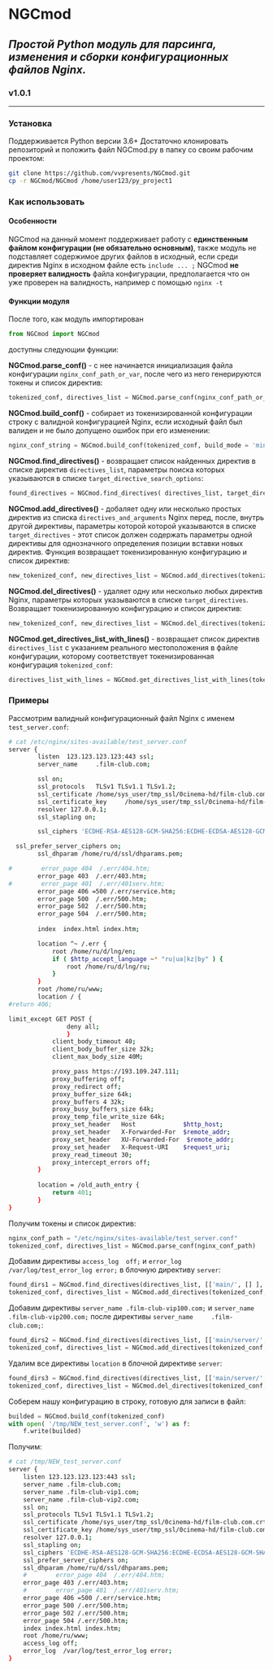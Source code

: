 # __NGCmod__
## _Простой Python модуль для парсинга, изменения и сборки конфигурационных файлов Nginx._
### v1.0.1
----------------------
### __Установка__
Поддерживается Python версии 3.6+
Достаточно клонировать репозиторий и положить файл NGCmod.py в папку со своим рабочим проектом:
```sh
git clone https://github.com/vvpresents/NGCmod.git
cp -r NGCmod/NGCmod /home/user123/py_project1
```
### __Как использовать__
#### Особенности
NGCmod на данный момент поддерживает работу с __единственным файлом конфигурации (не обязательно основным)__, также модуль не подставляет содержимое других файлов в исходный, если среди директив Nginx в исходном файле есть `include ... ;`
NGCmod __не проверяет валидность__ файла конфигурации, предполагается что он уже проверен на валидность, например с помощью `nginx -t`
#### Функции модуля
После того, как модуль импортирован
```py
from NGCmod import NGCmod
```
доступны следующии функции:

__NGCmod.parse_conf()__ - c нее начинается инициализация файла конфигурации `nginx_conf_path_or_var`, после чего из него генерируются токены и список директив:
```py
tokenized_conf, directives_list = NGCmod.parse_conf(nginx_conf_path_or_var, encoding = 'utf-8', tab_to_whitespace = 4)
```
__NGCmod.build_conf()__ - собирает из токенизированной конфигурации строку с валидной конфигурацией Nginx, если исходный файл был валиден и не было допущено ошибок при его изменении:
```py
nginx_conf_string = NGCmod.build_conf(tokenized_conf, build_mode = 'minimal', indent_whitespaces_amount = 4, string_whitespaces_amount = 1)
```
__NGCmod.find_directives()__ - возвращает список найденных директив  в списке директив `directives_list`, параметры поиска которых указываются в списке `target_directive_search_options`:
```py
found_directives = NGCmod.find_directives( directives_list, target_directive_search_options)
```
__NGCmod.add_directives()__ - добаляет одну или несколько простых директив из списка `directives_and_arguments` Nginx перед, после, внутрь другой директивы, параметры которой которой указываются в списке `target_directives` - этот список должен содержать параметры одной директивы для однозначного определения позиции вставки новых директив. Функция возвращает токенизированную конфигурацию и список директив:
```py
new_tokenized_conf, new_directives_list = NGCmod.add_directives(tokenized_conf, directives_list, target_directives, where, directives_and_arguments)
```
__NGCmod.del_directives()__ - удаляет одну или несколько любых директив Nginx, параметры  которых указываются в списке `target_directives`.
Возвращает токенизированную конфигурацию и список директив:
```py
new_tokenized_conf, new_directives_list = NGCmod.del_directives(tokenized_conf, directives_list, target_directives, multi_dir_deletion_mode = True)
```
__NGCmod.get_directives_list_with_lines()__ - возвращает список директив `directives_list` с указанием реального местоположения в  файле конфигурации, которому соответствует токенизированная конфигурация `tokenized_conf`:
```py
directives_list_with_lines = NGCmod.get_directives_list_with_lines(tokenized_conf, directives_list)
```

### Примеры
Рассмотрим валидный конфигурационный файл Nginx c именем `test_server.conf`:
```sh
# cat /etc/nginx/sites-available/test_server.conf
server {
        listen  123.123.123.123:443 ssl;
        server_name     .film-club.com;

        ssl on;
        ssl_protocols   TLSv1 TLSv1.1 TLSv1.2;
        ssl_certificate /home/sys_user/tmp_ssl/0cinema-hd/film-club.com.crt;
        ssl_certificate_key     /home/sys_user/tmp_ssl/0cinema-hd/film-club.com.key;
        resolver 127.0.0.1;
        ssl_stapling on;

		ssl_ciphers 'ECDHE-RSA-AES128-GCM-SHA256:ECDHE-ECDSA-AES128-GCM-SHA256';

  ssl_prefer_server_ciphers on;
        ssl_dhparam /home/ru/d/ssl/dhparams.pem;

#        error_page 404  /.err/404.htm;
        error_page 403  /.err/403.htm;
#        error_page 401  /.err/401serv.htm;
        error_page 406 =500 /.err/service.htm;
        error_page 500  /.err/500.htm;
        error_page 502  /.err/500.htm;
        error_page 504  /.err/500.htm;
        
        index  index.html index.htm;

        location ^~ /.err {
            root /home/ru/d/lng/en;
            if ( $http_accept_language ~* "ru|ua|kz|by" ) {
                root /home/ru/d/lng/ru;
            }
        }
        root /home/ru/www;
        location / {
#return 406;

limit_except GET POST {
                deny all;
                }
            client_body_timeout 40;
            client_body_buffer_size 32k;
            client_max_body_size 40M;

            proxy_pass https://193.109.247.111;
            proxy_buffering off;
            proxy_redirect off;
            proxy_buffer_size 64k;
            proxy_buffers 4 32k;
            proxy_busy_buffers_size 64k;
            proxy_temp_file_write_size 64k;
            proxy_set_header   Host             $http_host;
            proxy_set_header   X-Forwarded-For  $remote_addr;
            proxy_set_header   XU-Forwarded-For  $remote_addr;
            proxy_set_header   X-Request-URI    $request_uri;
            proxy_read_timeout 30;
            proxy_intercept_errors off;
        }
        
        location = /old_auth_entry {
            return 401;
        }
}

```
Получим токены и список директив:
```py
nginx_conf_path = "/etc/nginx/sites-available/test_server.conf"
tokenized_conf, directives_list = NGCmod.parse_conf(nginx_conf_path)
```
Добавим директивы `access_log  off;` и `error_log   /var/log/test_error_log error;` в блочную директиву `server`:  
```py
found_dirs1 = NGCmod.find_directives(directives_list, [['main/', [] ], 'any', ['server', {'listen':[], 'server_name':['.film-club.com']}], 'any_server_name'])
tokenized_conf, directives_list = NGCmod.add_directives(tokenized_conf, directives_list, found_dirs1, 'into', [['simple', 'access_log', 'off'], ['simple', 'error_log', ' /var/log/test_error_log', 'error']])
```
Добавим директивы `server_name .film-club-vip100.com;` и `server_name .film-club-vip200.com;`  после директивы `server_name     .film-club.com;`:
```py
found_dirs2 = NGCmod.find_directives(directives_list, [['main/server/', [], [{'listen':[], 'server_name':['.film-club.com']}] ], 'any', ['server_name', '.film-club.com' ], 'any'])
tokenized_conf, directives_list = NGCmod.add_directives(tokenized_conf, directives_list, found_dirs2, 'after', [['simple', 'server_name', '.film-club-vip100.com'], ['simple', 'server_name', '.film-club-vip200.com']])
```
Удалим все директивы `location` в блочной директиве `server`:
```py
found_dirs3 = NGCmod.find_directives(directives_list, [['main/server/', [], [{'listen':[], 'server_name':['.film-club.com']}] ], 'any', ['location'], 'any'])
tokenized_conf, directives_list = NGCmod.del_directives(tokenized_conf, directives_list, found_dirs3)
```
Соберем нашу  конфигурацию в строку, готовую для записи в файл:
```py
builded = NGCmod.build_conf(tokenized_conf)
with open( '/tmp/NEW_test_server.conf', 'w') as f:
    f.write(builded)
```
Получим:
```sh
# cat /tmp/NEW_test_server.conf
server {
    listen 123.123.123.123:443 ssl;
    server_name .film-club.com;
    server_name .film-club-vip1.com;
    server_name .film-club-vip2.com;
    ssl on;
    ssl_protocols TLSv1 TLSv1.1 TLSv1.2;
    ssl_certificate /home/sys_user/tmp_ssl/0cinema-hd/film-club.com.crt;
    ssl_certificate_key /home/sys_user/tmp_ssl/0cinema-hd/film-club.com.key;
    resolver 127.0.0.1;
    ssl_stapling on;
    ssl_ciphers 'ECDHE-RSA-AES128-GCM-SHA256:ECDHE-ECDSA-AES128-GCM-SHA256';
    ssl_prefer_server_ciphers on;
    ssl_dhparam /home/ru/d/ssl/dhparams.pem;
    #        error_page 404  /.err/404.htm;
    error_page 403 /.err/403.htm;
    #        error_page 401  /.err/401serv.htm;
    error_page 406 =500 /.err/service.htm;
    error_page 500 /.err/500.htm;
    error_page 502 /.err/500.htm;
    error_page 504 /.err/500.htm;
    index index.html index.htm;
    root /home/ru/www;
    access_log off;
    error_log  /var/log/test_error_log error;
}
```
